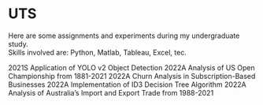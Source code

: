 # UTS
Here are some assignments and experiments during my undergraduate study.  
Skills involved are: Python, Matlab, Tableau, Excel, tec.

2021S  Application of YOLO v2 Object Detection
2022A  Analysis of US Open Championship from 1881-2021
2022A  Churn Analysis in Subscription-Based Businesses 
2022A  Implementation of ID3 Decision Tree Algorithm 
2022A  Analysis of Australia’s Import and Export Trade from 1988-2021
